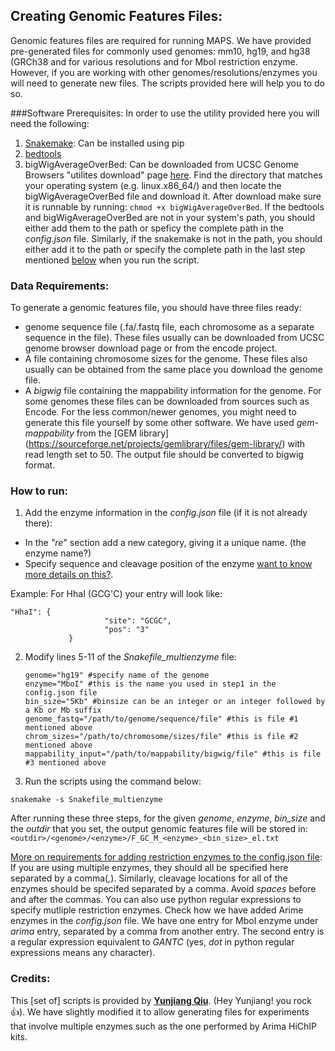## Creating Genomic Features Files:

Genomic features files are required for running MAPS. We have provided pre-generated files for commonly used genomes: mm10, hg19, and hg38 (GRCh38 and for various resolutions and for MboI restriction enzyme. However, if you are working with other genomes/resolutions/enzymes you will need to generate new files. The scripts provided here will help you to do so.

###Software Prerequisites:
In order to use the utility provided here you will need the following:
1. [Snakemake](https://snakemake.readthedocs.io): Can be installed using pip
2. [bedtools](https://bedtools.readthedocs.io)
3. bigWigAverageOverBed: Can be downloaded from UCSC Genome Browsers "utilites download" page [here](http://hgdownload.soe.ucsc.edu/admin/exe/). Find the directory that matches your operating system (e.g. linux.x86_64/) and then locate the bigWigAverageOverBed file and download it. After download make sure it is runnable by running: `chmod +x bigWigAverageOverBed`.
If the bedtools and bigWigAverageOverBed are not in your system's path, you should either add them to the path or speficy the complete path in the *config.json* file. Similarly, if the snakemake is not in the path, you should either add it to the path or specify the complete path in the last step mentioned [below](#run_script) when you run the script.

### Data Requirements:
To generate a genomic features file, you should have three files ready:
- genome sequence file (.fa/.fastq file, each chromosome as a separate sequence in the file). These files usually can be downloaded from UCSC genome browser download page or from the encode project.
- A file containing chromosome sizes for the genome. These files also usually can be obtained from the same place you download the genome file.
- A *bigwig* file containing the mappability information for the genome. For some genomes these files can be downloaded from sources such as Encode. For the less common/newer genomes, you might need to generate this file yourself by some other software. We have used *gem-mappability* from the [GEM  library] (https://sourceforge.net/projects/gemlibrary/files/gem-library/) with read length set to 50.  The output file should be converted to bigwig format.

### How to run:
1. <a name="step_json"></a>Add the enzyme information in the *config.json*  file (if it is not already there):
  - In the *"re*" section add a new category, giving it a unique name. (the enzyme name?)
  - Specify sequence and cleavage position of the enzyme <sup></sup>[want to know more details on this?](#config_json)</sup></a>.
  
  Example: For HhaI (GCG'C) your entry will look like:
   ```
"HhaI": {
                        "site": "GCGC",
                        "pos": "3"
                }   
   ```
2. Modify lines 5-11 of the *Snakefile_multienzyme* file:
   ```
   genome="hg19" #specify name of the genome
   enzyme="MboI" #this is the name you used in step1 in the config.json file 
   bin_size="5Kb" #binsize can be an integer or an integer followed by a Kb or Mb suffix
   genome_fastq="/path/to/genome/sequence/file" #this is file #1 mentioned above
   chrom_sizes="/path/to/chromosome/sizes/file" #this is file #2 mentioned above
   mappability_input="/path/to/mappability/bigwig/file" #this is file #3 mentioned above
   ```
3.  <a name="run_script"></a>Run the scripts using the command below:
   ```
   snakemake -s Snakefile_multienzyme
   ``` 
   </li>

After running these three steps, for the given *genome*, *enzyme*, *bin_size* and the *outdir* that you set, the output genomic features file will be stored in: `<outdir>/<genome>/<enzyme>/F_GC_M_<enzyme>_<bin_size>_el.txt`

<a name="config_json">[More on requirements for adding restriction enzymes to the config.json file](#step_json)</a>: If you are using multiple enzymes, they should all be specified here separated by a comma(*,*). Similarly, cleavage locations for all of the enzymes should be specifed separated by a comma. Avoid *spaces* before and after the commas. You can also use python regular expressions to specify mutliple restriction enzymes. Check how we have added Arime enzymes in the *config.json* file. We have one entry for MboI enzyme under *arima* entry, separated by a comma from another entry. The second entry is a regular expression equivalent to *GANTC* (yes, *dot* in python regular expressions means any character).
### Credits:
This [set of] scripts is provided by [**Yunjiang Qiu**](https://scholar.google.com/citations?user=0IzF8KEAAAAJ&hl=en). (Hey Yunjiang! you rock :thumbsup:).  We have slightly modified it to allow generating files for experiments that involve multiple enzymes such as the one performed by Arima HiChIP kits.

